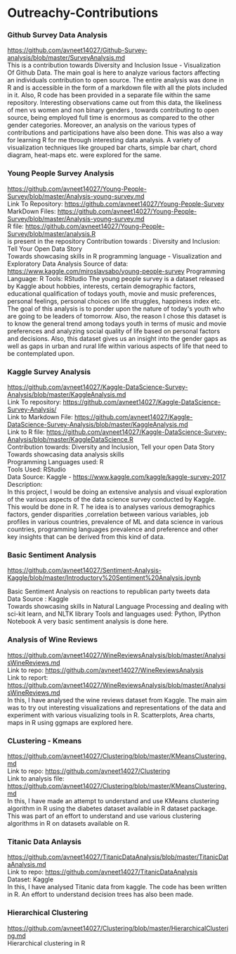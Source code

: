 # Outreachy-Contributions

### Github Survey Data Analysis
https://github.com/avneet14027/Github-Survey-analysis/blob/master/SurveyAnalysis.md <br>
This is a contribution towards Diversity and Inclusion Issue - Visualization Of Github Data. The main goal is here to analyze various factors affecting an individuals contribution to open source. The entire analysis was done in R and is accessible in the form of a markdown file with all the plots included in it. Also, R code has been provided in a separate file within the same repository. Interesting observations came out from this data, the likeliness of men vs women and non binary genders , towards contributing to open source, being employed full time is enormous as compared to the other gender categories. Moreover, an analysis on the various types of contributions and participations have also been done. 
This was also a way for learning R for me through interesting data analysis. 
A variety of visualization techniques like grouped bar charts, simple bar chart, chord diagram, heat-maps etc. were explored for the same.

### Young People Survey Analysis
https://github.com/avneet14027/Young-People-Survey/blob/master/Analysis-young-survey.md <br>
Link To Repository: https://github.com/avneet14027/Young-People-Survey <br>
MarkDown Files: https://github.com/avneet14027/Young-People-Survey/blob/master/Analysis-young-survey.md <br>
R file: https://github.com/avneet14027/Young-People-Survey/blob/master/analysis.R <br>
is present in the repository
Contribution towards : Diversity and Inclusion: Tell Your Open Data Story <br>
Towards showcasing skills in R programming language - Visualization and Exploratory Data Analysis
Source of data: https://www.kaggle.com/miroslavsabo/young-people-survey
Programming Language: R
Tools: RStudio
The young people survey is a dataset released by Kaggle about hobbies, interests, certain demographic factors, educational qualification of todays youth, movie and music preferences, personal feelings, personal choices on life struggles, happiness index etc. The goal of this analysis is to ponder upon the nature of today's youth who are going to be leaders of tomorrow. Also, the reason I chose this dataset is to know the general trend among todays youth in terms of music and movie preferences and analyzing social quality of life based on personal factors and decisions. Also, this dataset gives us an insight into the gender gaps as well as gaps in urban and rural life within various aspects of life that need to be contemplated upon.

### Kaggle Survey Analysis
https://github.com/avneet14027/Kaggle-DataScience-Survey-Analysis/blob/master/KaggleAnalysis.md <br>
Link To repository: https://github.com/avneet14027/Kaggle-DataScience-Survey-Analysis/ <br>
Link to Markdown File: https://github.com/avneet14027/Kaggle-DataScience-Survey-Analysis/blob/master/KaggleAnalysis.md <br>
Link to R file: https://github.com/avneet14027/Kaggle-DataScience-Survey-Analysis/blob/master/KaggleDataScience.R <br>
Contribution towards: Diversity and Inclusion, Tell your open Data Story
Towards showcasing data analysis skills <br>
Programming Languages used: R <br>
Tools Used: RStudio <br>
Data Source: Kaggle - https://www.kaggle.com/kaggle/kaggle-survey-2017 <br>
Description:  <br>
In this project, I would be doing an extensive analysis and visual exploration of the various aspects of the data science survey conducted by Kaggle. This would be done in R. T
he idea is to analyses various demographics factors, gender disparities ,correlation between various variables, job profiles in various countries, prevalence of ML and data science in various countries, programming languages prevalence and preference and other key insights that can be derived from this kind of data.

### Basic Sentiment Analysis <br>
https://github.com/avneet14027/Sentiment-Analysis-Kaggle/blob/master/Introductory%20Sentiment%20Analysis.ipynb <br>

Basic Sentiment Analysis on reactions to republican party tweets data <br>
Data Source : Kaggle <br>
Towards showcasing skills in Natural Language Processing and dealing with sci-kit learn, and NLTK library
Tools and languages used: Python, IPython Notebook
A very basic sentiment analysis is done here.

### Analysis of Wine Reviews
https://github.com/avneet14027/WineReviewsAnalysis/blob/master/AnalysisWineReviews.md <br>
Link to repo: https://github.com/avneet14027/WineReviewsAnalysis <br>
Link to report: https://github.com/avneet14027/WineReviewsAnalysis/blob/master/AnalysisWineReviews.md <br>
In this, I have analysed the wine reviews dataset from Kaggle. The main aim was to try out interesting visualizations and representations of the data and experiment with various visualizing tools in R. Scatterplots, Area charts, maps in R using ggmaps are explored here.


### CLustering - Kmeans <br>
https://github.com/avneet14027/Clustering/blob/master/KMeansClustering.md <br>
Link to repo: https://github.com/avneet14027/Clustering <br>
Link to analysis file: https://github.com/avneet14027/Clustering/blob/master/KMeansClustering.md <br>
In this, I have made an attempt to understand and use KMeans clustering algorithm in R using the diabetes dataset available in R dataset package. This was part of an effort to understand and use various clustering algorithms in R on datasets available on R.



### Titanic Data Anlaysis <br>
https://github.com/avneet14027/TitanicDataAnalysis/blob/master/TitanicDataAnalysis.md <br>
Link to repo:  https://github.com/avneet14027/TitanicDataAnalysis <br>
Dataset: Kaggle <br>
In this, I have analysed Titanic data from kaggle. The code has been written in R. An effort to understand decision trees has also been made.

### Hierarchical Clustering <br>
https://github.com/avneet14027/Clustering/blob/master/HierarchicalClustering.md <br>
Hierarchical clustering in R

